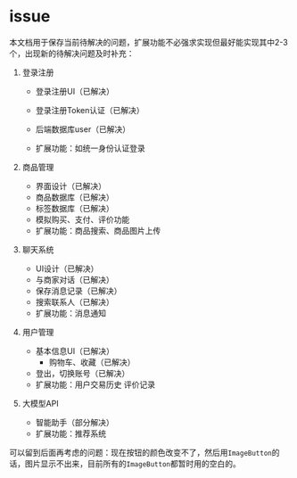 # issue

本文档用于保存当前待解决的问题，扩展功能不必强求实现但最好能实现其中2-3个，出现新的待解决问题及时补充：

1. 登录注册

   * 登录注册UI（已解决）

   * 登录注册Token认证（已解决）
   * 后端数据库user（已解决）
   * 扩展功能：如统一身份认证登录

2. 商品管理

   * 界面设计（已解决）
   * 商品数据库（已解决）
   * 标签数据库（已解决）
   * 模拟购买、支付、评价功能
   * 扩展功能：商品搜索、商品图片上传

3. 聊天系统

   * UI设计（已解决）
   * 与商家对话（已解决）
   * 保存消息记录（已解决）
   * 搜索联系人（已解决）
   * 扩展功能：消息通知

4. 用户管理

   * 基本信息UI（已解决）
     * 购物车、收藏（已解决）
   * 登出，切换账号（已解决）
   * 扩展功能：用户交易历史 评价记录

5. 大模型API

   * 智能助手（部分解决）
   * 扩展功能：推荐系统

可以留到后面再考虑的问题：现在按钮的颜色改变不了，然后用`ImageButton`的话，图片显示不出来，目前所有的`ImageButton`都暂时用的空白的。